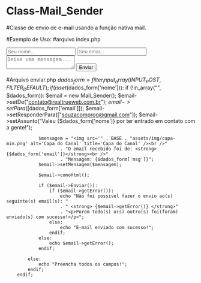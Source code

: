 # Class-Mail_Sender
#Classe de envio de e-mail usando a função nativa mail.

#Exemplo de Uso:
#arquivo index.php

<form method="POST" action="enviar.php">
            <input type="text" name="nome" placeholder="Seu nome...">
            <input type="email" name="email" placeholder="Seu emai...">
            <textarea name="msg" placeholder="Deixe uma mensagem..."></textarea>
            <button type="submit">Enviar</button>
</form>


#Arquivo enviar.php
        $dados_form = filter_input_array(INPUT_POST, FILTER_DEFAULT);
        if (isset($dados_form['nome'])):
            if (!in_array("", $dados_form)):
                $email = new Mail_Sender();
                $email->setDe("contato@realtrueweb.com.br");
                $email->setPara([$dados_form['email']]);
                $email->setResponderPara(["souzacomprog@gmail.com"]);
                $email->setAssunto("Valeu {$dados_form['nome']} por ter entrado em contato com a gente!");

                $mensagem = "<img src='" . BASE . "assets/img/capa-min.png' alt='Capa do Canal' title='Capa do Canal' /><br />"
                        . "O email recebido foi de: <strong>{$dados_form['email']}</strong><br />"
                        . "Mensagem: {$dados_form['msg']}";
                $email->setMensagem($mensagem);

                $email->comoHtml();

                if ($email->Enviar()):
                    if ($email->getError()):
                        echo "Não foi possivel fazer o envio ao(s) seguinte(s) email(s): "
                        . " <strong> {$email->getError()} </strong>"
                        . "<p>Porem todo(s) o(s) outro(s) foi(foram) enviado(s) com sucesso!</p>";
                    else:
                        echo "E-mail enviado com sucesso!";
                    endif;
                else:
                    echo $email->getError();
                endif;

            else:
                echo "Preencha todos os campos!";
            endif;
        endif;
        
        
